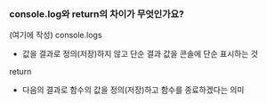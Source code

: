 ### console.log와 return의 차이가 무엇인가요?

(여기에 작성)
console.logs
- 값을 결과로 정의(저장)하지 않고 단순 결과 값을 콘솔에 단순 표시하는 것

return
- 다음의 결과로 함수의 값을 정의(저장)하고 함수를 종료하겠다는 의미
